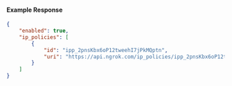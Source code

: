 <!-- Code generated for API Clients. DO NOT EDIT. -->

#### Example Response

```json
{
	"enabled": true,
	"ip_policies": [
		{
			"id": "ipp_2pnsKbx6oP12tweehI7jPkMQptn",
			"uri": "https://api.ngrok.com/ip_policies/ipp_2pnsKbx6oP12tweehI7jPkMQptn"
		}
	]
}
```
